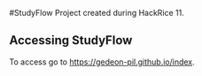 #StudyFlow
Project created during HackRice 11. 

## Accessing StudyFlow
To access go to <a href="https://gedeon-pil.github.io/index">https://gedeon-pil.github.io/index.